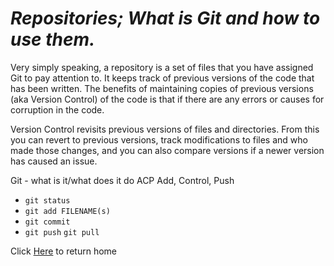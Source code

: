 # ***Repositories; What is Git and how to use them.***

Very simply speaking, a repository is a set of files that you have assigned Git to pay attention to.
It keeps track of previous versions of the code that has been written. The benefits of maintaining copies of previous versions (aka Version Control) of the code is that if there are any errors or causes for corruption in the code. 

Version Control revisits previous versions of files and directories. From this you can revert to previous versions, track modifications to files and who made those changes, and you can also compare versions if a newer version has caused an issue.

Git - what is it/what does it do
ACP Add, Control, Push
- `git status`
- `git add FILENAME(s)`
- `git commit`
- `git push`
`git pull`

Click [Here](README.md) to return home